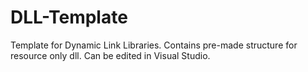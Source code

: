 # DLL-Template
Template for Dynamic Link Libraries. Contains pre-made structure for resource only dll. Can be edited in Visual Studio.
